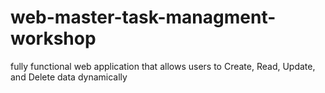 # web-master-task-managment-workshop
fully functional web application that allows users to  Create, Read, Update, and Delete data dynamically
